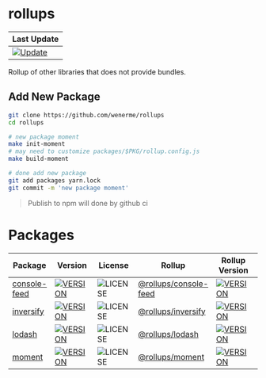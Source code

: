 # rollups

| Last Update |
| ----------- |
| [![Update](https://github.com/wenerme/rollups/workflows/Update/badge.svg)](https://github.com/wenerme/rollups/actions?query=workflow%3AUpdate) |

Rollup of other libraries that does not provide bundles.

## Add New Package

```bash
git clone https://github.com/wenerme/rollups
cd rollups

# new package moment
make init-moment
# may need to customize packages/$PKG/rollup.config.js
make build-moment

# done add new package
git add packages yarn.lock
git commit -m 'new package moment'
```

> Publish to npm will done by github ci

# Packages

| Package | Version | License | Rollup | Rollup Version | jsdelivr | unpkg |
| ------- | ------- | ------- | ------ | -------------- | -------- | ----- |
| [console-feed](https://www.npmjs.com/package/console-feed) | [![VERSION](https://img.shields.io/npm/v/console-feed)](https://www.npmjs.com/package/console-feed) | ![LICENSE](https://img.shields.io/npm/l/console-feed) | [@rollups/console-feed](./pacckages/console-feed) | [![VERSION](https://img.shields.io/npm/v/@rollups/console-feed)]((https://www.npmjs.com/package/@rollups/console-feed)) | [jsdelivr](https://cdn.jsdelivr.net/npm/@rollups/console-feed) | [unpkg](https://unpkg.com/@rollups/console-feed) |
| [inversify](https://www.npmjs.com/package/inversify) | [![VERSION](https://img.shields.io/npm/v/inversify)](https://www.npmjs.com/package/inversify) | ![LICENSE](https://img.shields.io/npm/l/inversify) | [@rollups/inversify](./pacckages/inversify) | [![VERSION](https://img.shields.io/npm/v/@rollups/inversify)]((https://www.npmjs.com/package/@rollups/inversify)) | [jsdelivr](https://cdn.jsdelivr.net/npm/@rollups/inversify) | [unpkg](https://unpkg.com/@rollups/inversify) |
| [lodash](https://www.npmjs.com/package/lodash) | [![VERSION](https://img.shields.io/npm/v/lodash)](https://www.npmjs.com/package/lodash) | ![LICENSE](https://img.shields.io/npm/l/lodash) | [@rollups/lodash](./pacckages/lodash) | [![VERSION](https://img.shields.io/npm/v/@rollups/lodash)]((https://www.npmjs.com/package/@rollups/lodash)) | [jsdelivr](https://cdn.jsdelivr.net/npm/@rollups/lodash) | [unpkg](https://unpkg.com/@rollups/lodash) |
| [moment](https://www.npmjs.com/package/moment) | [![VERSION](https://img.shields.io/npm/v/moment)](https://www.npmjs.com/package/moment) | ![LICENSE](https://img.shields.io/npm/l/moment) | [@rollups/moment](./pacckages/moment) | [![VERSION](https://img.shields.io/npm/v/@rollups/moment)]((https://www.npmjs.com/package/@rollups/moment)) | [jsdelivr](https://cdn.jsdelivr.net/npm/@rollups/moment) | [unpkg](https://unpkg.com/@rollups/moment) |
